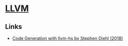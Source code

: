 # [LLVM](https://llvm.org/)

## Links

- [Code Generation with llvm-hs by Stephen Diehl (2018)](https://www.youtube.com/watch?v=wn-xW3g8jXY)
